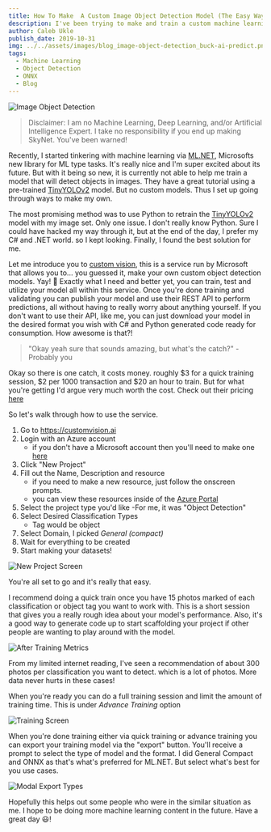 ```yaml
---
title: How To Make  A Custom Image Object Detection Model (The Easy Way)
description: I've been trying to make and train a custom machine learning model for detecting specific objects in images. After some exploring, I found a massively easy way to do this. Here is my found solution to build, train, and output the model in the desired ML Format!
author: Caleb Ukle
publish_date: 2019-10-31
img: ../../assets/images/blog_image-object-detection_buck-ai-predict.png
tags:
  - Machine Learning
  - Object Detection
  - ONNX
  - Blog
---
```


![Image Object Detection](../../assets/images/blog_image-object-detection_buck-ai-predict.png)

> Disclaimer: I am no Machine Learning, Deep Learning, and/or Artificial
> Intelligence Expert. I take no responsibility if you end up making SkyNet.
> You've been warned!

Recently, I started tinkering with machine learning via
[ML.NET](https://dotnet.microsoft.com/apps/machinelearning-ai/ml-dotnet),
Microsofts new library for ML type tasks. It's really nice and I'm super excited
about its future. But with it being so new, it is currently not able to help me
train a model that will detect objects in images. They have a great tutorial
using a pre-trained
[TinyYOLOv2](https://github.com/onnx/models/tree/master/vision/object_detection_segmentation/tiny_yolov2)
model. But no custom models. Thus I set up going through ways to make my own.

The most promising method was to use Python to retrain the
[TinyYOLOv2](https://github.com/onnx/models/tree/master/vision/object_detection_segmentation/tiny_yolov2)
model with my image set. Only one issue. I don't really know Python. Sure I
could have hacked my way through it, but at the end of the day, I prefer my C#
and .NET world. so I kept looking. Finally, I found the best solution for me.

Let me introduce you to [custom vision](https://customvision.ai), this is a
service run by Microsoft that allows you to... you guessed it, make your own
custom object detection models. Yay! 🎉 Exactly what I need and better yet, you
can train, test and utilize your model all within this service. Once you're done
training and validating you can publish your model and use their REST API to
perform predictions, all without having to really worry about anything yourself.
If you don't want to use their API, like me, you can just download your model in
the desired format you wish with C# and Python generated code ready for
consumption. How awesome is that?!

> "Okay yeah sure that sounds amazing, but what's the catch?" - Probably you

Okay so there is one catch, it costs money. roughly $3 for a quick training
session, $2 per 1000 transaction and $20 an hour to train. But for what you're
getting I'd argue very much worth the cost. Check out their pricing
[here](https://azure.microsoft.com/en-us/pricing/details/cognitive-services/custom-vision-service/)

So let's walk through how to use the service.

1. Go to https://customvision.ai
1. Login with an Azure account
   - if you don't have a Microsoft account then you'll need to make one
     [here](https://portal.azure.com/)
1. Click "New Project"
1. Fill out the Name, Description and resource
   - if you need to make a new resource, just follow the onscreen prompts.
   - you can view these resources inside of the
     [Azure Portal](https://portal.azure.com/)
1. Select the project type you'd like -For me, it was "Object Detection"
1. Select Desired Classification Types
   - Tag would be object
1. Select Domain, I picked _General (compact)_
1. Wait for everything to be created
1. Start making your datasets!

![New Project Screen](../../assets/images/blog_image-object-detection_new-resource-modal.png)

You're all set to go and it's really that easy.

I recommend doing a quick train once you have 15 photos marked of each
classification or object tag you want to work with. This is a short session that
gives you a really rough idea about your model's performance. Also, it's a good
way to generate code up to start scaffolding your project if other people are
wanting to play around with the model.

![After Training Metrics](../../assets/images/blog_image-object-detection_custom-ai-metrics.png)

From my limited internet reading, I've seen a recommendation of about 300 photos
per classification you want to detect. which is a lot of photos. More data never
hurts in these cases!

When you're ready you can do a full training session and limit the amount of
training time. This is under _Advance Training_ option

![Training Screen](../../assets/images/blog_image-object-detection_train-modal.png)

When you're done training either via quick training or advance training you can
export your training model via the "export" button. You'll receive a prompt to
select the type of model and the format. I did General Compact and ONNX as
that's what's preferred for ML.NET. But select what's best for you use cases.

![Modal Export Types](../../assets/images/blog_image-object-detection_model-types.png)

Hopefully this helps out some people who were in the similar situation as me. I
hope to be doing more machine learning content in the future. Have a great day
😃!
